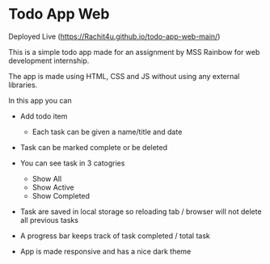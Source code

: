 # Todo App Web

Deployed Live (https://Rachit4u.github.io/todo-app-web-main/)

This is a simple todo app made for an assignment by MSS Rainbow for web development internship.

The app is made using HTML, CSS and JS without using any external libraries.

In this app you can

-   Add todo item

    -   Each task can be given a name/title and date

-   Task can be marked complete or be deleted

-   You can see task in 3 catogries

    -   Show All
    -   Show Active
    -   Show Completed

-   Task are saved in local storage so reloading tab / browser will not delete all previous tasks
-   A progress bar keeps track of task completed / total task
- App is made responsive and has a nice dark theme


